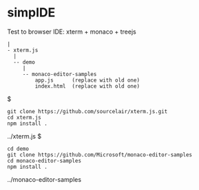 # simpIDE
Test to browser IDE:  xterm + monaco + treejs

```
|
- xterm.js 
  |
  -- demo
     |
     -- monaco-editor-samples
         app.js      (replace with old one)
         index.html  (replace with old one)
```

$ 
```
git clone https://github.com/sourcelair/xterm.js.git
cd xterm.js
npm install .
```

../xterm.js $
```
cd demo        
git clone https://github.com/Microsoft/monaco-editor-samples
cd monaco-editor-samples
npm install .
```
../monaco-editor-samples
```

```

